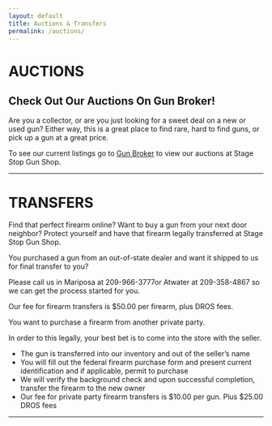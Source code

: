 ```yaml
---
layout: default
title: Auctions & Transfers
permalink: /auctions/
---
```


# AUCTIONS

## Check Out Our Auctions On Gun Broker!
              
Are you a collector, or are you just looking for a sweet deal on a new or used gun? Either way, this is a great place to find rare, hard to find guns, or pick up a gun at a great price.

To see our current listings go to <a href="http://www.gunbroker.com/Auction/BI.aspx?IncludeSellers=2068753" target="_blank">Gun Broker</a> to view our auctions at Stage Stop Gun Shop.

<hr>

# TRANSFERS
Find that perfect firearm online? Want to buy a gun from your next door neighbor? Protect yourself and have that firearm legally transferred at Stage Stop Gun Shop.

You purchased a gun from an out-of-state dealer and want it shipped to us for final transfer to you?

Please call us in Mariposa at 209-966-3777or Atwater at 209-358-4867 so we  can get the process started for you.    
              

Our fee for firearm transfers is $50.00 per firearm, plus DROS fees.

You want to purchase a firearm from another private party.

In order to this legally, your best bet is to come into the store with the seller.

- The gun is transferred into our inventory and out of the seller’s name
- You will fill out the federal firearm purchase form and present current identification and if applicable, permit to purchase
- We will verify the background check and upon successful completion, transfer the firearm to the new owner
- Our fee for private party firearm transfers is $10.00 per gun. Plus $25.00 DROS fees

<hr>